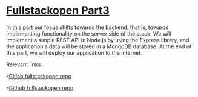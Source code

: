 # [Fullstackopen Part3](https://fullstackopen.com/en/part3)

In this part our focus shifts towards the backend, that is, towards implementing functionality on the server side of the stack. We will implement a simple REST API in Node.js by using the Express library, and the application's data will be stored in a MongoDB database. At the end of this part, we will deploy our application to the internet.

Relevant links:

-[Gitlab fullstackopen repo](https://gitlab.com/connorjhauenstein/fullstackopen)

-[Github fullstackopen repo](https://github.com/Connorjh4/fullstackopen#fullstackopen)
